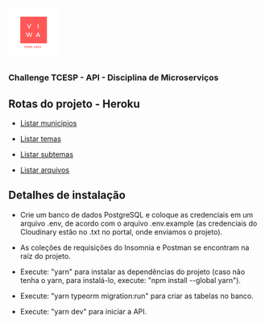 <h1>
  <img alt="ViWa Cool Call Logo" title="ViWa Cool Call Logo" src=".github/viwa.png" width="100px" />
</h1>

### Challenge TCESP - API - Disciplina de Microserviços

## Rotas do projeto - Heroku

- [Listar municipios](https://viwa-api.herokuapp.com/municipios/listall)

- [Listar temas](https://viwa-api.herokuapp.com/temas/listall)

- [Listar subtemas](https://viwa-api.herokuapp.com/subtemas/listall)

- [Listar arquivos](https://viwa-api.herokuapp.com/arquivos/listall)

## Detalhes de instalação

- Crie um banco de dados PostgreSQL e coloque as credenciais em um arquivo .env, de acordo com o arquivo .env.example (as credenciais do Cloudinary estão no .txt no portal, onde enviamos o projeto).

- As coleções de requisições do Insomnia e Postman se encontram na raíz do projeto.

- Execute: "yarn" para instalar as dependências do projeto (caso não tenha o yarn, para instalá-lo, execute: "npm install --global yarn").

- Execute: "yarn typeorm migration:run" para criar as tabelas no banco.

- Execute: "yarn dev" para iniciar a API.
